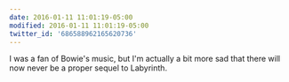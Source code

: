```yaml
---
date: 2016-01-11 11:01:19-05:00
modified: 2016-01-11 11:01:19-05:00
twitter_id: '686588962165620736'
---
```


  I was a fan of Bowie's music, but I'm actually a bit more sad that there will now never be a proper sequel to Labyrinth.